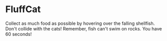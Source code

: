 # FluffCat
Collect as much food as possible by hovering over the falling shellfish.
Don't collide with the cats!
Remember, fish can't swim on rocks.
You have 60 seconds!
